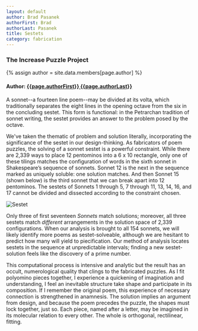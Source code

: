 ```yaml
---
layout: default
author: Brad Pasanek
authorFirst: Brad
authorLast: Pasanek
title: Sestets
category: fabrication
---
```

### The Increase Puzzle Project

{% assign author = site.data.members[page.author] %}

<h4>
Author: <a href="./../../../../people/{{page.authorLast | downcase}}-{{page.authorFirst | downcase}}.html">{{page.authorFirst}} {{page.authorLast}}</a>
</h4>

A sonnet--a fourteen line poem--may be divided at its volta, which traditionally separates the eight lines in the opening octave from the six in the concluding sestet. This form is functional: in the Petrarchan tradition of sonnet writing, the sestet provides an answer to the problem posed by the octave. 

We've taken the thematic of problem and solution literally, incorporating the significance of the sestet in our design-thinking. As fabricators of poem puzzles, the solving of a sonnet sestet is a powerful constraint. While there are 2,339 ways to place 12 pentominos into a 6 x 10 rectangle,  only one of these tilings  matches the configuration of words in the sixth sonnet in Shakespeare’s sequence of sonnets. Sonnet 12 is the next in the sequence marked as uniquely soluble: one solution matches. And then Sonnet 15 (shown below) is the third sonnet that we can break apart into 12 pentominos. The sestets of Sonnets 1 through 5, 7 through 11, 13, 14, 16, and 17 cannot be divided and dissected according to the constraint chosen.

![Sestet](../../../../images/sestet-wx.jpg)

Only three of first seventeen _Sonnets_ match solutions; moreover, all three sestets match _different_ arrangements in the solution space of 2,339 configurations. When our analysis is brought to all 154 sonnets, we will likely identify more poems as sestet-solveable, although we are hesitant to predict how many will yield to piecification. Our method of analysis locates sestets in the sequence at unpredictable intervals; finding a new sestet-solution feels like the discovery of a prime number.

This computational process is intensive and analytic but the result has an occult, numerological quality that clings to the fabricated puzzles. As I fit polyomino pieces together, I experience a quickening of imagination and understanding, I feel an inevitable structure take shape and participate in its composition. If I remember the original poem, this experience of necessary connection is strengthened in anamnesis. The solution implies an argument from design, and because the poem precedes the puzzle, the shapes must lock together, just so. Each piece, named after a letter, may be imagined in its molecular relation to every other. The whole is orthogonal, rectilinear, fitting. 

